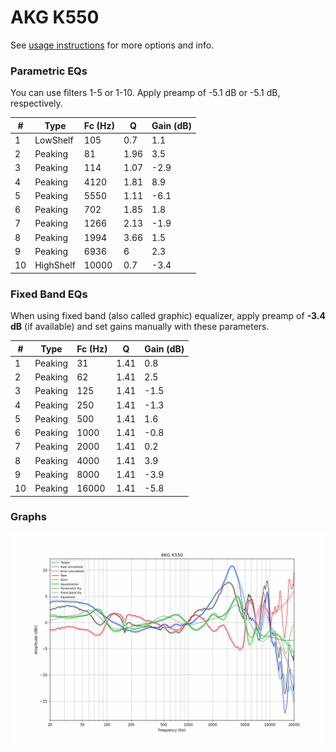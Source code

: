 # AKG K550
See [usage instructions](https://github.com/jaakkopasanen/AutoEq#usage) for more options and info.

### Parametric EQs
You can use filters 1-5 or 1-10. Apply preamp of -5.1 dB or -5.1 dB, respectively.

|   # | Type      |   Fc (Hz) |    Q |   Gain (dB) |
|-----|-----------|-----------|------|-------------|
|   1 | LowShelf  |       105 | 0.7  |         1.1 |
|   2 | Peaking   |        81 | 1.96 |         3.5 |
|   3 | Peaking   |       114 | 1.07 |        -2.9 |
|   4 | Peaking   |      4120 | 1.81 |         8.9 |
|   5 | Peaking   |      5550 | 1.11 |        -6.1 |
|   6 | Peaking   |       702 | 1.85 |         1.8 |
|   7 | Peaking   |      1266 | 2.13 |        -1.9 |
|   8 | Peaking   |      1994 | 3.66 |         1.5 |
|   9 | Peaking   |      6936 | 6    |         2.3 |
|  10 | HighShelf |     10000 | 0.7  |        -3.4 |

### Fixed Band EQs
When using fixed band (also called graphic) equalizer, apply preamp of **-3.4 dB** (if available) and set gains manually with these parameters.

|   # | Type    |   Fc (Hz) |    Q |   Gain (dB) |
|-----|---------|-----------|------|-------------|
|   1 | Peaking |        31 | 1.41 |         0.8 |
|   2 | Peaking |        62 | 1.41 |         2.5 |
|   3 | Peaking |       125 | 1.41 |        -1.5 |
|   4 | Peaking |       250 | 1.41 |        -1.3 |
|   5 | Peaking |       500 | 1.41 |         1.6 |
|   6 | Peaking |      1000 | 1.41 |        -0.8 |
|   7 | Peaking |      2000 | 1.41 |         0.2 |
|   8 | Peaking |      4000 | 1.41 |         3.9 |
|   9 | Peaking |      8000 | 1.41 |        -3.9 |
|  10 | Peaking |     16000 | 1.41 |        -5.8 |

### Graphs
![](./AKG%20K550.png)
